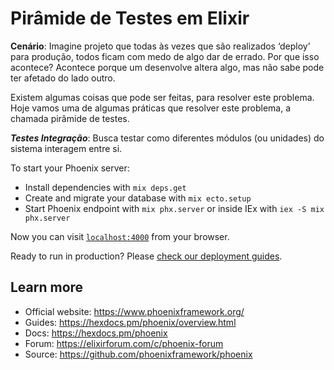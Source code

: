 # Pirâmide de Testes em Elixir

**Cenário**: Imagine projeto que todas às vezes que são realizados ‘deploy’ para produção, todos ficam com medo de algo dar de errado. Por que isso acontece? 
Acontece porque um desenvolve altera algo, mas não sabe pode ter afetado do lado outro. 

Existem algumas coisas que pode ser feitas, para resolver este problema. Hoje vamos uma de algumas práticas que resolver este problema, a chamada pirâmide de testes. 

***Testes Integração***: Busca testar como diferentes módulos (ou unidades) do sistema interagem entre si.


To start your Phoenix server:

  * Install dependencies with `mix deps.get`
  * Create and migrate your database with `mix ecto.setup`
  * Start Phoenix endpoint with `mix phx.server` or inside IEx with `iex -S mix phx.server`

Now you can visit [`localhost:4000`](http://localhost:4000) from your browser.

Ready to run in production? Please [check our deployment guides](https://hexdocs.pm/phoenix/deployment.html).

## Learn more

  * Official website: https://www.phoenixframework.org/
  * Guides: https://hexdocs.pm/phoenix/overview.html
  * Docs: https://hexdocs.pm/phoenix
  * Forum: https://elixirforum.com/c/phoenix-forum
  * Source: https://github.com/phoenixframework/phoenix
